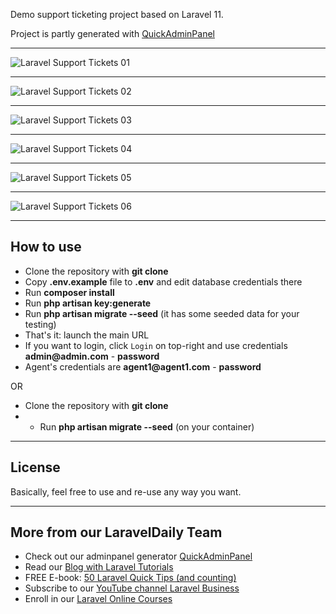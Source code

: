Demo support ticketing project based on Laravel 11.

Project is partly generated with [QuickAdminPanel](https://2019.quickadminpanel.com)

---

![Laravel Support Tickets 01](https://laraveldaily.com/wp-content/uploads/2019/11/Screen-Shot-2019-11-15-at-6.11.07-PM.png)

---

![Laravel Support Tickets 02](https://laraveldaily.com/wp-content/uploads/2019/11/Screen-Shot-2019-11-15-at-6.11.34-PM.png)

---

![Laravel Support Tickets 03](https://laraveldaily.com/wp-content/uploads/2019/11/Screen-Shot-2019-11-15-at-6.11.48-PM.png)

---

![Laravel Support Tickets 04](https://laraveldaily.com/wp-content/uploads/2019/11/Screen-Shot-2019-11-15-at-6.12.10-PM.png)

---

![Laravel Support Tickets 05](https://laraveldaily.com/wp-content/uploads/2019/11/Screen-Shot-2019-11-15-at-6.12.33-PM.png)

---

![Laravel Support Tickets 06](https://laraveldaily.com/wp-content/uploads/2019/11/Screen-Shot-2019-11-15-at-6.17.59-PM.png)

---

## How to use

- Clone the repository with __git clone__
- Copy __.env.example__ file to __.env__ and edit database credentials there
- Run __composer install__
- Run __php artisan key:generate__
- Run __php artisan migrate --seed__ (it has some seeded data for your testing)
- That's it: launch the main URL 
- If you want to login, click `Login` on top-right and use credentials __admin@admin.com__ - __password__ 
- Agent's credentials are __agent1@agent1.com__ - __password__ 

OR
- Clone the repository with __git clone__
- - Run __php artisan migrate --seed__ (on your container)
---

## License

Basically, feel free to use and re-use any way you want.

---

## More from our LaravelDaily Team

- Check out our adminpanel generator [QuickAdminPanel](https://quickadminpanel.com)
- Read our [Blog with Laravel Tutorials](https://laraveldaily.com)
- FREE E-book: [50 Laravel Quick Tips (and counting)](https://laraveldaily.com/free-e-book-40-laravel-quick-tips-and-counting/)
- Subscribe to our [YouTube channel Laravel Business](https://www.youtube.com/channel/UCTuplgOBi6tJIlesIboymGA)
- Enroll in our [Laravel Online Courses](https://laraveldaily.teachable.com/)
